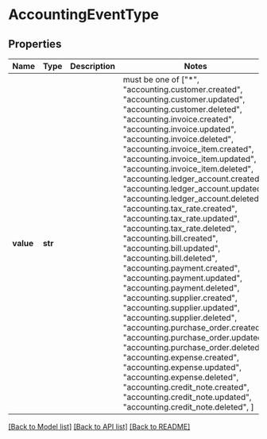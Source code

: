 # AccountingEventType


## Properties
Name | Type | Description | Notes
------------ | ------------- | ------------- | -------------
**value** | **str** |  |  must be one of ["*", "accounting.customer.created", "accounting.customer.updated", "accounting.customer.deleted", "accounting.invoice.created", "accounting.invoice.updated", "accounting.invoice.deleted", "accounting.invoice_item.created", "accounting.invoice_item.updated", "accounting.invoice_item.deleted", "accounting.ledger_account.created", "accounting.ledger_account.updated", "accounting.ledger_account.deleted", "accounting.tax_rate.created", "accounting.tax_rate.updated", "accounting.tax_rate.deleted", "accounting.bill.created", "accounting.bill.updated", "accounting.bill.deleted", "accounting.payment.created", "accounting.payment.updated", "accounting.payment.deleted", "accounting.supplier.created", "accounting.supplier.updated", "accounting.supplier.deleted", "accounting.purchase_order.created", "accounting.purchase_order.updated", "accounting.purchase_order.deleted", "accounting.expense.created", "accounting.expense.updated", "accounting.expense.deleted", "accounting.credit_note.created", "accounting.credit_note.updated", "accounting.credit_note.deleted", ]

[[Back to Model list]](../../README.md#documentation-for-models) [[Back to API list]](../../README.md#documentation-for-api-endpoints) [[Back to README]](../../README.md)


